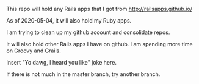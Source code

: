This repo will hold any Rails apps that I got from http://railsapps.github.io/  

As of 2020-05-04, it will also hold my Ruby apps.    

I am trying to clean up my github account and consolidate repos.    

It will also hold other Rails apps I have on github. I am spending more time on Groovy and Grails.   

Insert "Yo dawg, I heard you like" joke here.   

If there is not much in the master branch, try another branch.  